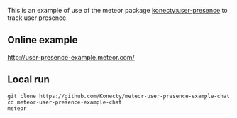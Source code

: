 This is an example of use of the meteor package [konecty:user-presence](https://github.com/Konecty/meteor-user-presence) to track user presence.

## Online example
http://user-presence-example.meteor.com/

## Local run
```shell
git clone https://github.com/Konecty/meteor-user-presence-example-chat
cd meteor-user-presence-example-chat
meteor
```

